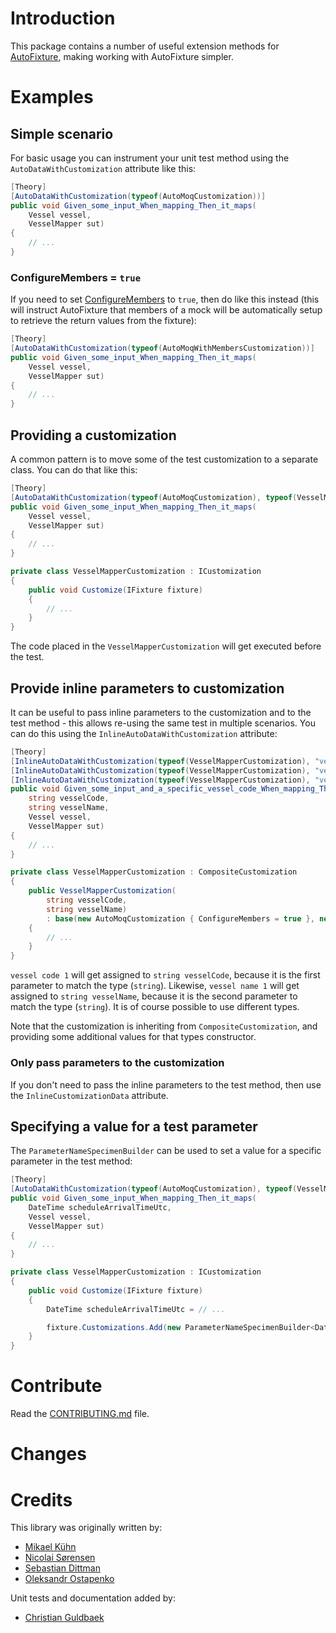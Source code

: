 # Introduction
This package contains a number of useful extension methods for [AutoFixture](https://github.com/AutoFixture/AutoFixture), making working with AutoFixture simpler.

# Examples
## Simple scenario
For basic usage you can instrument your unit test method using the `AutoDataWithCustomization` attribute like this:
```csharp
[Theory]
[AutoDataWithCustomization(typeof(AutoMoqCustomization))]
public void Given_some_input_When_mapping_Then_it_maps(
    Vessel vessel,
    VesselMapper sut)
{
    // ...
}
```

### ConfigureMembers = `true`

If you need to set [ConfigureMembers](https://github.com/AutoFixture/AutoFixture/blob/f58f618046281335ae88b7471248b8eba5b65cc8/Src/AutoMoq/AutoMoqCustomization.cs#L48) to `true`, then do like this instead (this will instruct AutoFixture that members of a mock will be automatically setup to retrieve the return values from the fixture):
```csharp
[Theory]
[AutoDataWithCustomization(typeof(AutoMoqWithMembersCustomization))]
public void Given_some_input_When_mapping_Then_it_maps(
    Vessel vessel,
    VesselMapper sut)
{
    // ...
}
```

## Providing a customization
A common pattern is to move some of the test customization to a separate class. You can do that like this:

```csharp
[Theory]
[AutoDataWithCustomization(typeof(AutoMoqCustomization), typeof(VesselMapperCustomization))]
public void Given_some_input_When_mapping_Then_it_maps(
    Vessel vessel,
    VesselMapper sut)
{
    // ...
}

private class VesselMapperCustomization : ICustomization
{
    public void Customize(IFixture fixture)
    {
        // ...
    }
}
```

The code placed in the `VesselMapperCustomization` will get executed before the test.

## Provide inline parameters to customization
It can be useful to pass inline parameters to the customization and to the test method - this allows re-using the same test in multiple scenarios.
You can do this using the `InlineAutoDataWithCustomization` attribute:
```csharp
[Theory]
[InlineAutoDataWithCustomization(typeof(VesselMapperCustomization), "vessel code 1", "vessel name 1")]
[InlineAutoDataWithCustomization(typeof(VesselMapperCustomization), "vessel code 2", "vessel name 2")]
[InlineAutoDataWithCustomization(typeof(VesselMapperCustomization), "vessel code 3", "vessel name 3")]
public void Given_some_input_and_a_specific_vessel_code_When_mapping_Then_it_maps(
    string vesselCode,
    string vesselName,
    Vessel vessel,
    VesselMapper sut)
{
    // ...
}

private class VesselMapperCustomization : CompositeCustomization
{
    public VesselMapperCustomization(
        string vesselCode,
        string vesselName)
        : base(new AutoMoqCustomization { ConfigureMembers = true }, new AutoMoqWithMembersCustomization())
    {
        // ...
    }
}
```
`vessel code 1` will get assigned to `string vesselCode`, because it is the first parameter to match the type (`string`).
Likewise, `vessel name 1` will get assigned to `string vesselName`, because it is the second parameter to match the type (`string`).
It is of course possible to use different types.

Note that the customization is inheriting from `CompositeCustomization`, and providing some additional values for that types constructor. 

### Only pass parameters to the customization
If you don't need to pass the inline parameters to the test method, then use the `InlineCustomizationData` attribute.

## Specifying a value for a test parameter
The `ParameterNameSpecimenBuilder` can be used to set a value for a specific parameter in the test method:

```csharp
[Theory]
[AutoDataWithCustomization(typeof(AutoMoqCustomization), typeof(VesselMapperCustomization))]
public void Given_some_input_When_mapping_Then_it_maps(
    DateTime scheduleArrivalTimeUtc,
    Vessel vessel,
    VesselMapper sut)
{
    // ...
}

private class VesselMapperCustomization : ICustomization
{
    public void Customize(IFixture fixture)
    {
        DateTime scheduleArrivalTimeUtc = // ...

        fixture.Customizations.Add(new ParameterNameSpecimenBuilder<DateTimeOffset>(nameof(scheduleArrivalTimeUtc), scheduleArrivalTimeUtc));
    }
}
```


# Contribute
Read the [CONTRIBUTING.md](./CONTRIBUTING.md) file.

# Changes

# Credits
This library was originally written by:
- [Mikael Kühn](https://github.com/mkumaersk)
- [Nicolai Sørensen](https://github.com/nicolai-sorensen1-maersk)
- [Sebastian Dittman](https://github.com/sebastiankdittmann)
- [Oleksandr Ostapenko](https://github.com/oos018)

Unit tests and documentation added by:
- [Christian Guldbaek](https://github.com/christian-guldbaek)
